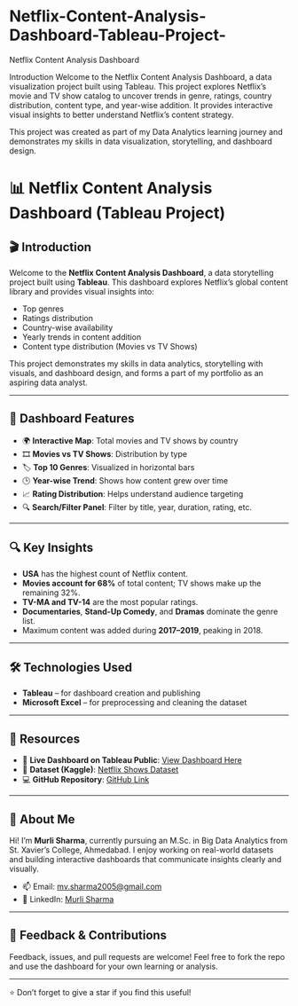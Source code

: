 # Netflix-Content-Analysis-Dashboard-Tableau-Project-
Netflix Content Analysis Dashboard

Introduction
Welcome to the Netflix Content Analysis Dashboard, a data visualization project built using Tableau. This project explores Netflix’s movie and TV show catalog to uncover trends in genre, ratings, country distribution, content type, and year-wise addition. It provides interactive visual insights to better understand Netflix’s content strategy.

This project was created as part of my Data Analytics learning journey and demonstrates my skills in data visualization, storytelling, and dashboard design.

# 📊 Netflix Content Analysis Dashboard (Tableau Project)

## 🎬 Introduction

Welcome to the **Netflix Content Analysis Dashboard**, a data storytelling project built using **Tableau**. This dashboard explores Netflix’s global content library and provides visual insights into:

- Top genres
- Ratings distribution
- Country-wise availability
- Yearly trends in content addition
- Content type distribution (Movies vs TV Shows)

This project demonstrates my skills in data analytics, storytelling with visuals, and dashboard design, and forms a part of my portfolio as an aspiring data analyst.

---

## 📌 Dashboard Features

- 🌍 **Interactive Map**: Total movies and TV shows by country
- 🎞️ **Movies vs TV Shows**: Distribution by type
- 🏷️ **Top 10 Genres**: Visualized in horizontal bars
- 🕒 **Year-wise Trend**: Shows how content grew over time
- 📈 **Rating Distribution**: Helps understand audience targeting
- 🔍 **Search/Filter Panel**: Filter by title, year, duration, rating, etc.

---

## 🔍 Key Insights

- **USA** has the highest count of Netflix content.
- **Movies account for 68%** of total content; TV shows make up the remaining 32%.
- **TV-MA and TV-14** are the most popular ratings.
- **Documentaries**, **Stand-Up Comedy**, and **Dramas** dominate the genre list.
- Maximum content was added during **2017–2019**, peaking in 2018.

---

## 🛠️ Technologies Used

- **Tableau** – for dashboard creation and publishing  
- **Microsoft Excel** – for preprocessing and cleaning the dataset  

---

## 📎 Resources

- 🔗 **Live Dashboard on Tableau Public**: [View Dashboard Here](https://public.tableau.com/app/profile/murli.vivekanand.sharma/viz/Netflix_Project_17479161125120/Netflix#1)
- 📁 **Dataset (Kaggle)**: [Netflix Shows Dataset](https://www.kaggle.com/datasets/murli05/netflix-title)
- 💻 **GitHub Repository**: [GitHub Link](https://github.com/MurliSharma01/netflix-tableau-project)

---

## 👤 About Me

Hi! I’m **Murli Sharma**, currently pursuing an M.Sc. in Big Data Analytics from St. Xavier’s College, Ahmedabad. I enjoy working on real-world datasets and building interactive dashboards that communicate insights clearly and visually.

- 📫 Email: mv.sharma2005@gmail.com  
- 💼 LinkedIn: [Murli Sharma](https://www.linkedin.com/in/murli-v-sharma/)

---

## 💬 Feedback & Contributions

Feedback, issues, and pull requests are welcome! Feel free to fork the repo and use the dashboard for your own learning or analysis.

---

⭐ Don’t forget to give a star if you find this useful!

